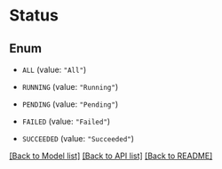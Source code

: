 # Status

## Enum


* `ALL` (value: `"All"`)

* `RUNNING` (value: `"Running"`)

* `PENDING` (value: `"Pending"`)

* `FAILED` (value: `"Failed"`)

* `SUCCEEDED` (value: `"Succeeded"`)


[[Back to Model list]](../README.md#documentation-for-models) [[Back to API list]](../README.md#documentation-for-api-endpoints) [[Back to README]](../README.md)


